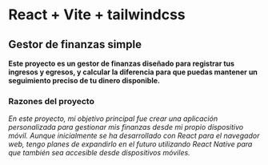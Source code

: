 # React + Vite + tailwindcss

## Gestor de finanzas simple 

**Este proyecto es un gestor de finanzas diseñado para registrar tus ingresos y egresos, y calcular la diferencia para que puedas mantener un seguimiento preciso de tu dinero disponible.**

### Razones del proyecto

*En este proyecto, mi objetivo principal fue crear una aplicación personalizada para gestionar mis finanzas desde mi propio dispositivo móvil. Aunque inicialmente se ha desarrollado con React para el navegador web, tengo planes de expandirlo en el futuro utilizando React Native para que también sea accesible desde dispositivos móviles.*
